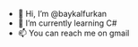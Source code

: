 - 👋 Hi, I’m @baykalfurkan
- 🌱 I’m currently learning C#
- 📫 You can  reach me on gmail

<!---
baykalfurkan/baykalfurkan is a ✨ special ✨ repository because its `README.md` (this file) appears on your GitHub profile.
You can click the Preview link to take a look at your changes.
--->
